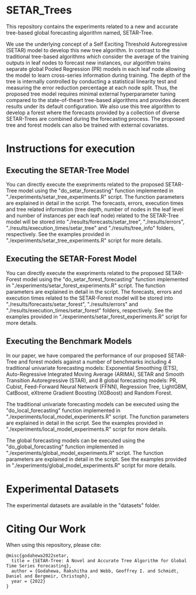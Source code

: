 # SETAR_Trees

This repository contains the experiments related to a new and accurate tree-based global forecasting algorithm named, SETAR-Tree. 

We use the underlying concept of a Self Exciting Threshold Autoregressive (SETAR) model to develop this new tree algorithm. In contrast to the traditional tree-based algorithms which consider the average of the training outputs in
leaf nodes to forecast new instances, our algorithm trains separate global Pooled Regression (PR) models in each leaf node allowing the model to learn cross-series information during
training. The depth of the tree is internally controlled by conducting a statistical linearity test and measuring the error reduction percentage at each node split. Thus, the proposed
tree model requires minimal external hyperparameter tuning compared to the state-of-theart tree-based algorithms and provides decent results under its default configuration. We
also use this tree algorithm to develop a forest where the forecasts provided by a collection of diverse SETAR-Trees are combined during the forecasting process. The proposed tree and
forest models can also be trained with external covariates.

# Instructions for execution

## Executing the SETAR-Tree Model
You can directly execute the exepriments related to the proposed SETAR-Tree model using the "do_setar_forecasting" function implemented in "./experiments/setar_tree_experiments.R" script.
The function parameters are explained in detail in the script. 
The forecasts, errors, execution times and tree related information (tree depth, number of nodes in the leaf level and number of instances per each leaf node) related to the SETAR-Tree model will be stored into "./results/forecasts/setar_tree", "./results/errors", "./results/execution_times/setar_tree" and "./results/tree_info" folders, respectively.
See the examples provided in "./experiments/setar_tree_experiments.R" script for more details.

## Executing the SETAR-Forest Model
You can directly execute the exepriments related to the proposed SETAR-Forest model using the "do_setar_forest_forecasting" function implemented in "./experiments/setar_forest_experiments.R" script.
The function parameters are explained in detail in the script. 
The forecasts, errors and execution times related to the SETAR-Forest model will be stored into "./results/forecasts/setar_forest", "./results/errors" and "./results/execution_times/setar_forest" folders, respectively.
See the examples provided in "./experiments/setar_forest_experiments.R" script for more details.

## Executing the Benchmark Models
In our paper, we have compared the performance of our proposed SETAR-Tree and forest models against a number of benchmarks including 4 traditional univariate forecasting models:
Exponential Smoothing (ETS), Auto-Regressive Integrated Moving Average (ARIMA), SETAR and Smooth Transition Autoregressive (STAR), and 8 global forecasting models: PR, Cubist, Feed-Forward Neural Network (FFNN),
Regression Tree, LightGBM, CatBoost, eXtreme Gradient Boosting (XGBoost) and Random Forest.

The traditional univariate forecasting models can be executed using the "do_local_forecasting" function implemented in "./experiments/local_model_experiments.R" script.
The function parameters are explained in detail in the script. 
See the examples provided in "./experiments/local_model_experiments.R" script for more details.

The global forecasting models can be executed using the "do_global_forecasting" function implemented in "./experiments/global_model_experiments.R" script.
The function parameters are explained in detail in the script. 
See the examples provided in "./experiments/global_model_experiments.R" script for more details.

# Experimental Datasets
The experimental datasets are available in the "datasets" folder.


# Citing Our Work
When using this repository, please cite:

```{r} 
@misc{godahewa2022setar,
  title = {SETAR-Tree: A Novel and Accurate Tree Algorithm for Global Time Series Forecasting},
  author = {Godahewa, Rakshitha and Webb, Geoffrey I. and Schmidt, Daniel and Bergmeir, Christoph},
  year = {2022}
}
```
